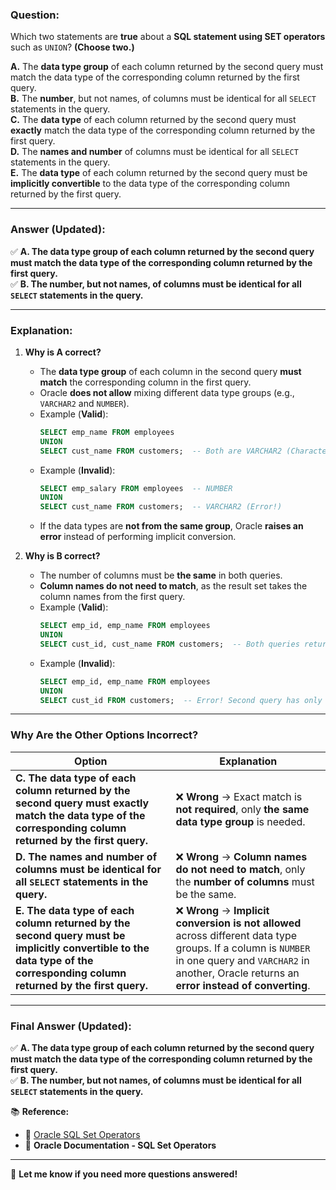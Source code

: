 ### **Question:**  
Which two statements are **true** about a **SQL statement using SET operators** such as `UNION`? **(Choose two.)**  

**A.** The **data type group** of each column returned by the second query must match the data type of the corresponding column returned by the first query.  
**B.** The **number**, but not names, of columns must be identical for all `SELECT` statements in the query.  
**C.** The **data type** of each column returned by the second query must **exactly** match the data type of the corresponding column returned by the first query.  
**D.** The **names and number** of columns must be identical for all `SELECT` statements in the query.  
**E.** The **data type** of each column returned by the second query must be **implicitly convertible** to the data type of the corresponding column returned by the first query.  

---




### **Answer (Updated):**  
✅ **A. The data type group of each column returned by the second query must match the data type of the corresponding column returned by the first query.**  
✅ **B. The number, but not names, of columns must be identical for all `SELECT` statements in the query.**  

---

### **Explanation:**  

1. **Why is A correct?**  
   - The **data type group** of each column in the second query **must match** the corresponding column in the first query.  
   - Oracle **does not allow** mixing different data type groups (e.g., `VARCHAR2` and `NUMBER`).  
   - Example (**Valid**):  
     ```sql
     SELECT emp_name FROM employees  
     UNION  
     SELECT cust_name FROM customers;  -- Both are VARCHAR2 (Character Data Type Group)
     ```
   - Example (**Invalid**):  
     ```sql
     SELECT emp_salary FROM employees  -- NUMBER  
     UNION  
     SELECT cust_name FROM customers;  -- VARCHAR2 (Error!)
     ```
   - If the data types are **not from the same group**, Oracle **raises an error** instead of performing implicit conversion.

2. **Why is B correct?**  
   - The number of columns must be **the same** in both queries.  
   - **Column names do not need to match**, as the result set takes the column names from the first query.  
   - Example (**Valid**):  
     ```sql
     SELECT emp_id, emp_name FROM employees  
     UNION  
     SELECT cust_id, cust_name FROM customers;  -- Both queries return 2 columns
     ```
   - Example (**Invalid**):  
     ```sql
     SELECT emp_id, emp_name FROM employees  
     UNION  
     SELECT cust_id FROM customers;  -- Error! Second query has only 1 column
     ```

---

### **Why Are the Other Options Incorrect?**  

| Option | Explanation |
|--------|------------|
| **C. The data type of each column returned by the second query must exactly match the data type of the corresponding column returned by the first query.** | ❌ **Wrong** → Exact match is **not required**, only **the same data type group** is needed. |
| **D. The names and number of columns must be identical for all `SELECT` statements in the query.** | ❌ **Wrong** → **Column names do not need to match**, only the **number of columns** must be the same. |
| **E. The data type of each column returned by the second query must be implicitly convertible to the data type of the corresponding column returned by the first query.** | ❌ **Wrong** → **Implicit conversion is not allowed** across different data type groups. If a column is `NUMBER` in one query and `VARCHAR2` in another, Oracle returns an **error instead of converting**. |

---

### **Final Answer (Updated):**  
✅ **A. The data type group of each column returned by the second query must match the data type of the corresponding column returned by the first query.**  
✅ **B. The number, but not names, of columns must be identical for all `SELECT` statements in the query.**  

📚 **Reference:**  
- 🔹 [Oracle SQL Set Operators](https://docs.oracle.com/en/database/oracle/oracle-database/19/sqlrf/Set-Operators.html)  
- 🔹 **Oracle Documentation - SQL Set Operators**  

---

🚀 **Let me know if you need more questions answered!**
